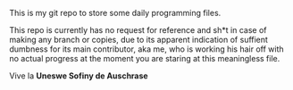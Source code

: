 This is my git repo to store some daily programming files.

This repo is currently has no request for reference and sh\*t in case of making any branch or copies, due to its apparent indication of suffient dumbness for its main contributor, aka me, who is working his hair off with no actual progress at the moment you are staring at this meaningless file.

Vive la **Uneswe Sofiny de Auschrase**

